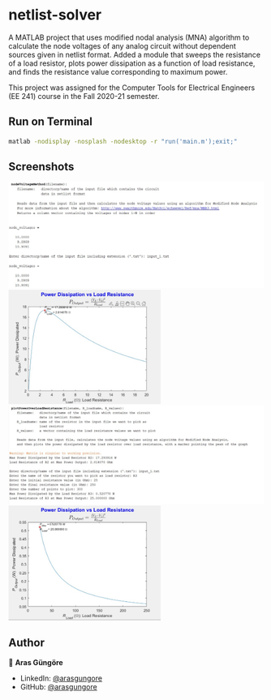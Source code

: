 # netlist-solver

A MATLAB project that uses modified nodal analysis (MNA) algorithm to calculate the node voltages of any analog circuit without dependent sources given in netlist format. Added a module that sweeps the resistance of a load resistor, plots power dissipation as a function of load resistance, and finds the resistance value corresponding to maximum power.

This project was assigned for the Computer Tools for Electrical Engineers (EE 241) course in the Fall 2020-21 semester.



## Run on Terminal

```sh
matlab -nodisplay -nosplash -nodesktop -r "run('main.m');exit;"
```



## Screenshots

<p align="left">
    <img alt="Screenshot" src="https://github.com/arasgungore/netlist-solver/blob/main/Screenshots/1.jpg" width="520">
    <img alt="Screenshot" src="https://github.com/arasgungore/netlist-solver/blob/main/Screenshots/2.jpg" width="300">
    <img alt="Screenshot" src="https://github.com/arasgungore/netlist-solver/blob/main/Screenshots/3.jpg" width="520">
    <img alt="Screenshot" src="https://github.com/arasgungore/netlist-solver/blob/main/Screenshots/4.jpg" width="300">
</p>



## Author

👤 **Aras Güngöre**

* LinkedIn: [@arasgungore](https://www.linkedin.com/in/arasgungore)
* GitHub: [@arasgungore](https://github.com/arasgungore)
